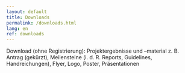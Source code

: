```yaml
---
layout: default
title: Downloads
permalink: /downloads.html
lang: en
ref: downloads
---
```

Download (ohne Registrierung): Projektergebnisse und –material z. B. Antrag (gekürzt), Meilensteine (i. d. R. Reports, Guidelines, Handreichungen), Flyer, Logo, Poster, Präsentationen
